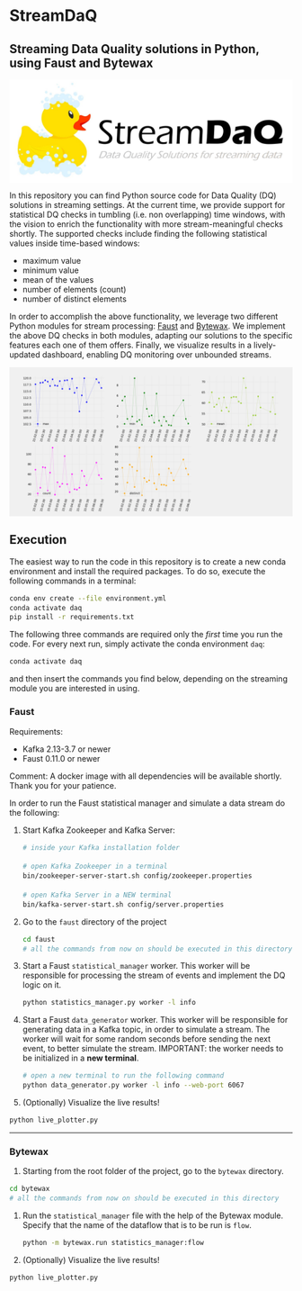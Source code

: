 # StreamDaQ
## Streaming Data Quality solutions in Python, using Faust and Bytewax

<p align="center">
    <img align="middle" src="Stream%20DaQ%20logo.png" alt="Stream Data Quality logo: a rubber duck and text"/>
</p>

In this repository you can find Python source code for Data Quality (DQ) solutions in streaming settings. 
At the current time, we provide support for statistical DQ checks in tumbling (i.e. non overlapping) time windows,
with the vision to enrich the functionality with more stream-meaningful checks shortly. The supported checks include
finding the following statistical values inside time-based windows:
- maximum value
- minimum value
- mean of the values
- number of elements (count)
- number of distinct elements

In order to accomplish the above functionality, we leverage two different Python modules for stream processing:
[Faust](https://faust-streaming.github.io/faust/) and [Bytewax](https://bytewax.io/). We implement the above DQ checks 
in both modules, adapting our solutions to the specific features each one of them offers. Finally, we visualize results
in a lively-updated dashboard, enabling DQ monitoring over unbounded streams.

<p align="center">
    <img align="middle" src="dq_dashboard/dq_dashboard.gif" alt="Stream Data Quality dashboard animation"/>
</p>

## Execution

The easiest way to run the code in this repository is to create a new conda environment and install the required
packages. To do so, execute the following commands in a terminal:
```bash
conda env create --file environment.yml
conda activate daq
pip install -r requirements.txt
```

The following three commands are required only the *first* time you run the code. For every next run, simply activate
the conda environment `daq`:
```bash
conda activate daq
```
and then insert the commands you find below, depending on the streaming module you are interested in using.

### Faust

Requirements: 
- Kafka 2.13-3.7 or newer
- Faust 0.11.0 or newer

Comment: A docker image with all dependencies will be available shortly. Thank you for your patience.

In order to run the Faust statistical manager and simulate a data stream do the following:

1. Start Kafka Zookeeper and Kafka Server:
    ```bash
    # inside your Kafka installation folder
    
    # open Kafka Zookeeper in a terminal
    bin/zookeeper-server-start.sh config/zookeeper.properties
    
    # open Kafka Server in a NEW terminal
    bin/kafka-server-start.sh config/server.properties
    ```
1. Go to the `faust` directory of the project
   ```bash
   cd faust
   # all the commands from now on should be executed in this directory
   ```

1. Start a Faust `statistical_manager` worker. This worker will be responsible for processing the stream of events and
implement the DQ logic on it.
    ```bash
    python statistics_manager.py worker -l info
    ```

1. Start a Faust `data_generator` worker. This worker will be responsible for generating data in a Kafka topic, in order
to simulate a stream. The worker will wait for some random seconds before sending the next event, to better simulate the
stream. IMPORTANT: the worker needs to be initialized in a **new terminal**.
    ```bash
    # open a new terminal to run the following command
    python data_generator.py worker -l info --web-port 6067
    ```

1. (Optionally) Visualize the live results!
```bash
python live_plotter.py
```
***
### Bytewax
1. Starting from the root folder of the project, go to the `bytewax` directory.
```bash
cd bytewax
# all the commands from now on should be executed in this directory
```

1. Run the `statistical_manager` file with the help of the Bytewax module. Specify that the name of the 
dataflow that is to be run is `flow`.
    ```bash
    python -m bytewax.run statistics_manager:flow
    ```
   
1. (Optionally) Visualize the live results!
```bash
python live_plotter.py
```
